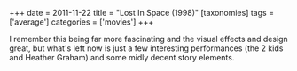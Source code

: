 +++
date = 2011-11-22
title = "Lost In Space (1998)"
[taxonomies]
tags = ['average']
categories = ['movies']
+++

I remember this being far more fascinating and the visual effects and
design great, but what's left now is just a few interesting
performances (the 2 kids and Heather Graham) and some midly decent story
elements.
